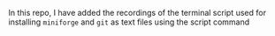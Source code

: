 In this repo, I have added the recordings of the terminal script used for installing `miniforge` and `git` as text files using the script command 

